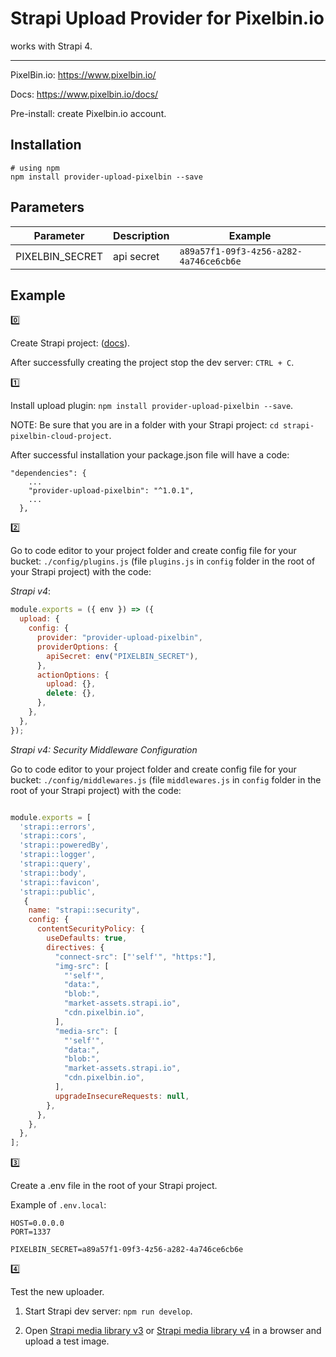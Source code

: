 # Strapi Upload Provider for Pixelbin.io

works with Strapi 4.

---

PixelBin.io: <https://www.pixelbin.io/>

Docs: <https://www.pixelbin.io/docs/>

Pre-install: create Pixelbin.io account.

## Installation

```
# using npm
npm install provider-upload-pixelbin --save
```

## Parameters

| Parameter  | Description | Example |
| ------------- | ------------- | ------------- |
| PIXELBIN_SECRET | api secret | `a89a57f1-09f3-4z56-a282-4a746ce6cb6e` |

## Example

:zero:

Create Strapi project: ([docs](https://docs.strapi.io/dev-docs/quick-start)).

After successfully creating the project stop the dev server: `CTRL + C`.

:one:

Install upload plugin: `npm install provider-upload-pixelbin --save`.

NOTE: Be sure that you are in a folder with your Strapi project: `cd strapi-pixelbin-cloud-project`.

After successful installation your package.json file will have a code:

```
"dependencies": {
    ...
    "provider-upload-pixelbin": "^1.0.1",
    ...
  },
```

:two:

Go to code editor to your project folder and create config file for your bucket: `./config/plugins.js` (file `plugins.js` in `config` folder in the root of your Strapi project) with the code:



*Strapi v4*:

```javascript
module.exports = ({ env }) => ({
  upload: {
    config: {
      provider: "provider-upload-pixelbin",
      providerOptions: {
        apiSecret: env("PIXELBIN_SECRET"),
      },
      actionOptions: {
        upload: {},
        delete: {},
      },
    },
  },
});
```

*Strapi v4: Security Middleware Configuration*

Go to code editor to your project folder and create config file for your bucket: `./config/middlewares.js` (file `middlewares.js` in `config` folder in the root of your Strapi project) with the code:

```javascript

module.exports = [
  'strapi::errors',
  'strapi::cors',
  'strapi::poweredBy',
  'strapi::logger',
  'strapi::query',
  'strapi::body',
  'strapi::favicon',
  'strapi::public',
   {
    name: "strapi::security",
    config: {
      contentSecurityPolicy: {
        useDefaults: true,
        directives: {
          "connect-src": ["'self'", "https:"],
          "img-src": [
            "'self'",
            "data:",
            "blob:",
            "market-assets.strapi.io",
            "cdn.pixelbin.io",
          ],
          "media-src": [
            "'self'",
            "data:",
            "blob:",
            "market-assets.strapi.io",
            "cdn.pixelbin.io",
          ],
          upgradeInsecureRequests: null,
        },
      },
    },
  },
];
```


:three:

Create a .env file in the root of your Strapi project.

Example of `.env.local`:

```
HOST=0.0.0.0
PORT=1337

PIXELBIN_SECRET=a89a57f1-09f3-4z56-a282-4a746ce6cb6e
```

:four:

Test the new uploader.

1. Start Strapi dev server: `npm run develop`.

2. Open [Strapi media library v3](http://localhost:1337/admin/plugins/upload) or [Strapi media library v4](http://localhost:1337/admin/settings/media-library) in a browser and upload a test image.